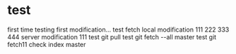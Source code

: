 # test
first time testing
first modification...
test fetch
local modification 111 222 333 444
server modification 111
test git pull
test git fetch --all master
test git fetch11
check index
master
